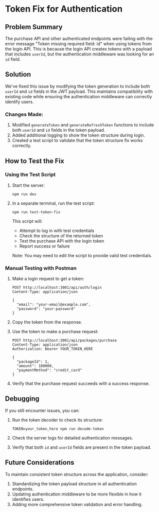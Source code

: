 # Token Fix for Authentication

## Problem Summary

The purchase API and other authenticated endpoints were failing with the error message "Token missing required field: id" when using tokens from the login API. This is because the login API creates tokens with a payload that includes `userId`, but the authentication middleware was looking for an `id` field.

## Solution

We've fixed this issue by modifying the token generation to include both `userId` and `id` fields in the JWT payload. This maintains compatibility with existing code while ensuring the authentication middleware can correctly identify users.

### Changes Made:

1. Modified `generateToken` and `generateRefreshToken` functions to include both `userId` and `id` fields in the token payload.
2. Added additional logging to show the token structure during login.
3. Created a test script to validate that the token structure fix works correctly.

## How to Test the Fix

### Using the Test Script

1. Start the server:
   ```
   npm run dev
   ```

2. In a separate terminal, run the test script:
   ```
   npm run test-token-fix
   ```
   
   This script will:
   - Attempt to log in with test credentials
   - Check the structure of the returned token
   - Test the purchase API with the login token
   - Report success or failure

   Note: You may need to edit the script to provide valid test credentials.

### Manual Testing with Postman

1. Make a login request to get a token:
   ```
   POST http://localhost:3001/api/auth/login
   Content-Type: application/json
   
   {
     "email": "your-email@example.com",
     "password": "your-password"
   }
   ```

2. Copy the token from the response.

3. Use the token to make a purchase request:
   ```
   POST http://localhost:3001/api/packages/purchase
   Content-Type: application/json
   Authorization: Bearer YOUR_TOKEN_HERE
   
   {
     "packageId": 1,
     "amount": 100000,
     "paymentMethod": "credit_card"
   }
   ```

4. Verify that the purchase request succeeds with a success response.

## Debugging

If you still encounter issues, you can:

1. Run the token decoder to check its structure:
   ```
   TOKEN=your_token_here npm run decode-token
   ```

2. Check the server logs for detailed authentication messages.

3. Verify that both `id` and `userId` fields are present in the token payload.

## Future Considerations

To maintain consistent token structure across the application, consider:

1. Standardizing the token payload structure in all authentication endpoints.
2. Updating authentication middleware to be more flexible in how it identifies users.
3. Adding more comprehensive token validation and error handling.
